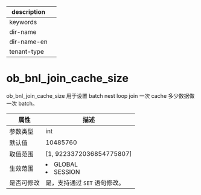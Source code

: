 |description||
|---|---|
|keywords||
|dir-name||
|dir-name-en||
|tenant-type||

# ob_bnl_join_cache_size

ob_bnl_join_cache_size 用于设置 batch nest loop join 一次 cache 多少数据做一次 batch。

|  **属性**  |                                                   **描述**                                                   |
|----------|------------------------------------------------------------------------------------------------------------|
| 参数类型     | int                     |
| 默认值      | 10485760                |
| 取值范围     | \[1, 9223372036854775807\]                                                                                 |
| 生效范围     | <li> GLOBAL   <li> SESSION    |
| 是否可修改 | 是，支持通过 `SET` 语句修改。|
